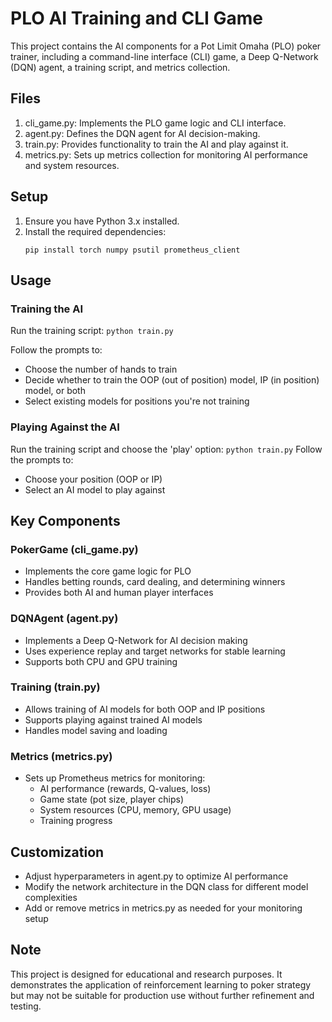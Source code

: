 # PLO AI Training and CLI Game

This project contains the AI components for a Pot Limit Omaha (PLO) poker trainer, including a command-line interface (CLI) game, a Deep Q-Network (DQN) agent, a training script, and metrics collection.

## Files

1. cli_game.py: Implements the PLO game logic and CLI interface.
2. agent.py: Defines the DQN agent for AI decision-making.
3. train.py: Provides functionality to train the AI and play against it.
4. metrics.py: Sets up metrics collection for monitoring AI performance and system resources.

## Setup

1. Ensure you have Python 3.x installed.
2. Install the required dependencies:
    ```
   pip install torch numpy psutil prometheus_client
    ```

## Usage

### Training the AI

Run the training script:
    ```
    python train.py
    ```

Follow the prompts to:
- Choose the number of hands to train
- Decide whether to train the OOP (out of position) model, IP (in position) model, or both
- Select existing models for positions you're not training

### Playing Against the AI

Run the training script and choose the 'play' option:
    ```
    python train.py
    ```
Follow the prompts to:
- Choose your position (OOP or IP)
- Select an AI model to play against

## Key Components

### PokerGame (cli_game.py)

- Implements the core game logic for PLO
- Handles betting rounds, card dealing, and determining winners
- Provides both AI and human player interfaces

### DQNAgent (agent.py)

- Implements a Deep Q-Network for AI decision making
- Uses experience replay and target networks for stable learning
- Supports both CPU and GPU training

### Training (train.py)

- Allows training of AI models for both OOP and IP positions
- Supports playing against trained AI models
- Handles model saving and loading

### Metrics (metrics.py)

- Sets up Prometheus metrics for monitoring:
  - AI performance (rewards, Q-values, loss)
  - Game state (pot size, player chips)
  - System resources (CPU, memory, GPU usage)
  - Training progress

## Customization

- Adjust hyperparameters in agent.py to optimize AI performance
- Modify the network architecture in the DQN class for different model complexities
- Add or remove metrics in metrics.py as needed for your monitoring setup

## Note

This project is designed for educational and research purposes. It demonstrates the application of reinforcement learning to poker strategy but may not be suitable for production use without further refinement and testing.